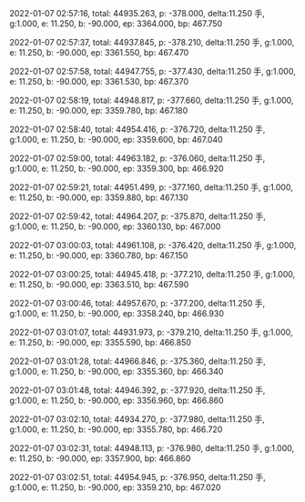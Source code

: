 2022-01-07 02:57:16, total: 44935.263, p: -378.000, delta:11.250 手, g:1.000, e: 11.250, b: -90.000, ep: 3364.000, bp: 467.750

2022-01-07 02:57:37, total: 44937.845, p: -378.210, delta:11.250 手, g:1.000, e: 11.250, b: -90.000, ep: 3361.550, bp: 467.470

2022-01-07 02:57:58, total: 44947.755, p: -377.430, delta:11.250 手, g:1.000, e: 11.250, b: -90.000, ep: 3361.530, bp: 467.370

2022-01-07 02:58:19, total: 44948.817, p: -377.660, delta:11.250 手, g:1.000, e: 11.250, b: -90.000, ep: 3359.780, bp: 467.180

2022-01-07 02:58:40, total: 44954.416, p: -376.720, delta:11.250 手, g:1.000, e: 11.250, b: -90.000, ep: 3359.600, bp: 467.040

2022-01-07 02:59:00, total: 44963.182, p: -376.060, delta:11.250 手, g:1.000, e: 11.250, b: -90.000, ep: 3359.300, bp: 466.920

2022-01-07 02:59:21, total: 44951.499, p: -377.160, delta:11.250 手, g:1.000, e: 11.250, b: -90.000, ep: 3359.880, bp: 467.130

2022-01-07 02:59:42, total: 44964.207, p: -375.870, delta:11.250 手, g:1.000, e: 11.250, b: -90.000, ep: 3360.130, bp: 467.000

2022-01-07 03:00:03, total: 44961.108, p: -376.420, delta:11.250 手, g:1.000, e: 11.250, b: -90.000, ep: 3360.780, bp: 467.150

2022-01-07 03:00:25, total: 44945.418, p: -377.210, delta:11.250 手, g:1.000, e: 11.250, b: -90.000, ep: 3363.510, bp: 467.590

2022-01-07 03:00:46, total: 44957.670, p: -377.200, delta:11.250 手, g:1.000, e: 11.250, b: -90.000, ep: 3358.240, bp: 466.930

2022-01-07 03:01:07, total: 44931.973, p: -379.210, delta:11.250 手, g:1.000, e: 11.250, b: -90.000, ep: 3355.590, bp: 466.850

2022-01-07 03:01:28, total: 44966.846, p: -375.360, delta:11.250 手, g:1.000, e: 11.250, b: -90.000, ep: 3355.360, bp: 466.340

2022-01-07 03:01:48, total: 44946.392, p: -377.920, delta:11.250 手, g:1.000, e: 11.250, b: -90.000, ep: 3356.960, bp: 466.860

2022-01-07 03:02:10, total: 44934.270, p: -377.980, delta:11.250 手, g:1.000, e: 11.250, b: -90.000, ep: 3355.780, bp: 466.720

2022-01-07 03:02:31, total: 44948.113, p: -376.980, delta:11.250 手, g:1.000, e: 11.250, b: -90.000, ep: 3357.900, bp: 466.860

2022-01-07 03:02:51, total: 44954.945, p: -376.950, delta:11.250 手, g:1.000, e: 11.250, b: -90.000, ep: 3359.210, bp: 467.020